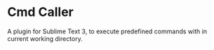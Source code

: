 
# Cmd Caller

A plugin for Sublime Text 3, to execute predefined commands with in current working directory.
